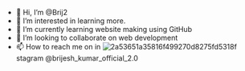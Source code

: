 - 👋 Hi, I’m @Brij2
- 👀 I’m interested in learning more.
- 🌱 I’m currently learning website making using GitHub
- 💞️ I’m looking to collaborate on web development
- 📫 How to reach me on in
![2a53651a35816f499270d8275fd5318f](https://user-images.githubusercontent.com/76843623/193620552-8ad68ec4-ec49-4d0a-8987-e0a0645fc5ad.gif)
stagram @brijesh_kumar_official_2.0

<!---
Brij2/Brij2 is a ✨ special ✨ repository because its `README.md` (this file) appears on your GitHub profile.
You can click the Preview link to take a look at your changes.
--->
